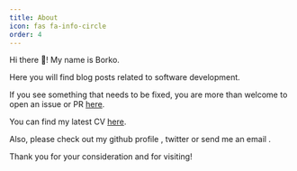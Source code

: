 ```yaml
---
title: About
icon: fas fa-info-circle
order: 4
---
```


Hi there 👋! My name is Borko.

Here you will find blog posts related to software development.

If you see something that needs to be fixed, you are more than welcome to open an issue or PR [here](https://github.com/borko-rajkovic/borko-rajkovic.github.io).

You can find my latest CV [here](https://drive.google.com/file/d/1UwsRd-VyXxdxOvvCg389JUwInxjrtJ-1/view?usp=sharing).

Also, please check out my github profile
<a href="https://github.com/borko-rajkovic" aria-label="github" target="_blank" rel="noopener">
  <i class="fab fa-github"></i>
</a>
, twitter
<a href="https://twitter.com/borko_88" aria-label="twitter" target="_blank" rel="noopener">
  <i class="fab fa-twitter"></i>
</a> 
or send me an email
<a href="javascript:location.href = 'mailto:' + ['rajkovicborko','gmail.com'].join('@')" aria-label="email">
  <i class="fas fa-envelope"></i>
</a>.

Thank you for your consideration and for visiting!
